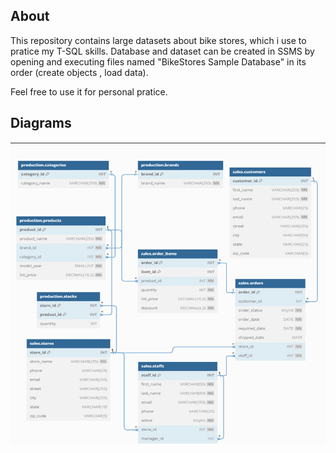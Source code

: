 ## About
This repository contains large datasets about bike stores, which i use to pratice my T-SQL skills. Database and dataset can be created  in SSMS by  opening and executing  files named "BikeStores Sample Database" in its order (create objects , load data).

Feel free to use it for personal pratice.

## Diagrams 


![Diagram of BikeStores Database](/diagram.png)
